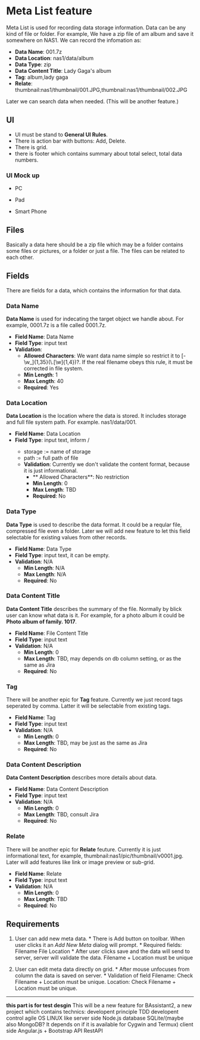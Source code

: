 # Meta List feature
Meta List is used for recording data storage information. Data can be any kind of file or folder. For example, We have a zip file of am album and save it somewhere on NAS1. We can record the infomation as:
* **Data Name**: 001.7z
* **Data Location**: nas1/data/album
* **Data Type**: zip
* **Data Content Title**: Lady Gaga's album
* **Tag**: album,lady gaga
* **Relate**: thumbnail:nas1/thumbnail/001.JPG,thumbnail:nas1/thumbnail/002.JPG

Later we can search data when needed. (This will be another feature.)

## UI
* UI must be stand to **General UI Rules<link>**.
* There is action bar with buttons: Add, Delete.
* There is grid.
* there is footer which contains summary about total select, total data numbers. 

### UI Mock up
* PC

* Pad

* Smart Phone

## Files
Basically a data here should be a zip file which may be a folder contains some files or pictures, or a folder or just a file. The files can be related to each other.

## Fields
There are fields for a data, which contains the information for that data.

### Data Name
**Data Name** is used for indecating the target object we handle about. For example, 0001.7z is a file called 0001.7z.
* **Field Name**: Data Name
* **Field Type**: input text	
* **Validation**:
  * **Allowed Characters**: We want data name simple so restrict it to [-\w\_]{1,35}(\\.[\w]{1,4})?. If the real filename obeys this rule, it must be corrected in file system.
  * **Min Length**: 1
  * **Max Length**: 40
  * **Required**: Yes

### Data Location
**Data Location** is the location where the data is stored. It includes storage and full file system path. For example. nas1/data/001.
* **Field Name**: Data Location
* **Field Type**: input text, inform <storage>/<path>
  * storage := name of storage
  * path := full path of file
  * **Validation**: Currently we don't validate the content format, because it is just informational.
    * ** Allowed Characters**: No restriction
    * **Min Length**: 0
    * **Max Length**: TBD
    * **Required**: No

### Data Type
**Data Type** is used to describe the data format. It could be a reqular file, compressed file even a folder. Later we will add new feature to let this field selectable for existing values from other records.
* **Field Name**: Data Type
* **Field Type**: input text, it can be empty.
* **Validation**: N/A
  * **Min Length**: N/A
  * **Max Length**: N/A
  * **Required**: No

### Data Content Title
**Data Content Title** describes the summary of the file. Normally by blick user can know what data is it. For example, for a photo album it could be **Photo album of family. 1017**.
* **Field Name**: File Content Title	
* **Field Type**: input text
* **Validation**: N/A
  * **Min Length**: 0
  * **Max Length**: TBD, may depends on db column setting, or as the same as Jira
  * **Required**: No
	
### Tag
There will be another epic for **Tag** feature. Currently we just record tags seperated by comma. Latter it will be selectable from existing tags.
* **Field Name**: Tag
* **Field Type**: input text
* **Validation**: N/A
  * **Min Length**: 0
  * **Max Length**: TBD, may be just as the same as Jira
  * **Required**: No

### Data Content Description
**Data Content Description** describes more details about data.
* **Field Name**: Data Content Description
* **Field Type**: input text
* **Validation**: N/A
  * **Min Length**: 0
  * **Max Length**: TBD, consult Jira
  * **Required**: No

### Relate
There will be another epic for **Relate** feuture. Currently it is just informational text, for example, thumbnail:nas1/pic/thumbnail/v0001.jpg. Later will add features like link or image preview or sub-grid.
* **Field Name**: Relate
* **Field Type**: input text
* **Validation**: N/A
  * **Min Length**: 0
  * **Max Length**: TBD
  * **Required**: No

## Requirements
  1. User can add new meta data.
    * There is Add button on toolbar. When user clicks it an *Add New Meta* dialog will prompt.
    * Required fields:
      Filename
      File Location
    * After user clicks save and the data will send to server, server will validate the data.
      Filename + Location must be unique

  2. User can edit meta data directly on grid.
    * After mouse unfocuses from column the data is saved on server.
    * Validation of field
	Filename: Check Filename + Location must be unique.
	Location: Check Filename + Location must be unique.
	

---------------------------------------
**this part is for test desgin**
This will be a new feature for BAssistant2, a new project which contains technics:
 developent principle		TDD
 developent control		agile
 OS				LINUX like
 server side			Node.js
 database			SQLite/(maybe also MongoDB? It depends on if it is available for Cygwin and Termux)
 client side			Angular.js + Bootstrap
 API				RestAPI


